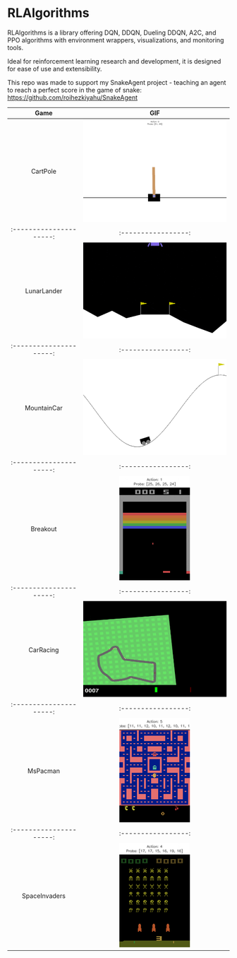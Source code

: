 # RLAlgorithms
RLAlgorithms is a library offering DQN, DDQN, Dueling DDQN, A2C, and PPO algorithms with environment wrappers, visualizations, and monitoring tools. 

Ideal for reinforcement learning research and development, it is designed for ease of use and extensibility.

This repo was made to support my SnakeAgent project - teaching an agent to reach a perfect score in the game of snake: https://github.com/roihezkiyahu/SnakeAgent

| Game | GIF |
|:---------------------:|:-----------------:|
| CartPole | ![](gifs/CartPole_dsp01_val_episode_2000_score_500.gif) |
|:---------------------:|:-----------------:|
| LunarLander | ![](gifs/LunarLander_5e4_disc099_duelingval_episode_700_score_245.gif) |
|:---------------------:|:-----------------:|
| MountainCar | ![](gifs/MountainCar_1e3_disc05_rand_val_episode_2700_score_-85.gif) |
|:---------------------:|:-----------------:|
| Breakout | ![](gifs/BreakoutNoFrameskip_llp5_val_episode_10000_score_32.gif) |
|:---------------------:|:-----------------:|
| CarRacing | ![](gifs/CarRacing_5e4_disc099_dueling_val_episode_1000_score_384.gif) |
|:---------------------:|:-----------------:|
| MsPacman | ![](gifs/MsPacmanNoFrameskip_5e4_gamma95_llp100_val_episode_6250_score_2030.gif) |
|:---------------------:|:-----------------:|
| SpaceInvaders | ![](gifs/SpaceInvadersNoFrameskip_val_episode_4250_score_580.gif) |